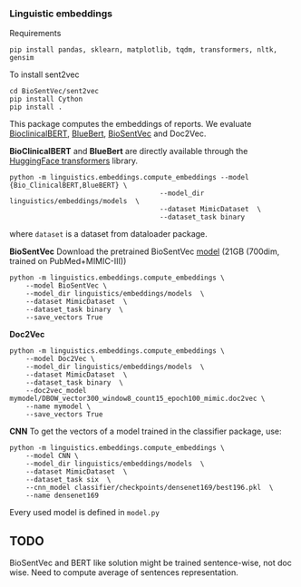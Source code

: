 ### Linguistic embeddings
Requirements
```
pip install pandas, sklearn, matplotlib, tqdm, transformers, nltk, gensim
```

To install sent2vec

```
cd BioSentVec/sent2vec
pip install Cython
pip install .
```

This package computes the embeddings of reports. We evaluate [BioclinicalBERT](https://github.com/EmilyAlsentzer/clinicalBERT/), 
[BlueBert](https://github.com/ncbi-nlp/bluebert/), [BioSentVec](https://github.com/ncbi-nlp/BioSentVec) and Doc2Vec.

<b>BioClinicalBERT</b> and <b>BlueBert</b> are directly available through the [HuggingFace transformers](https://github.com/huggingface/transformers) library.
```
python -m linguistics.embeddings.compute_embeddings --model {Bio_ClinicalBERT,BlueBERT} \
                                     --model_dir linguistics/embeddings/models  \
                                     --dataset MimicDataset  \
                                     --dataset_task binary  
```
where `dataset` is a dataset from dataloader package.

<b>BioSentVec</b>
Download the pretrained BioSentVec [model](https://ftp.ncbi.nlm.nih.gov/pub/lu/Suppl/BioSentVec/BioSentVec_PubMed_MIMICIII-bigram_d700.bin) (21GB (700dim, trained on PubMed+MIMIC-III))
```
python -m linguistics.embeddings.compute_embeddings \
    --model BioSentVec \
    --model_dir linguistics/embeddings/models  \
    --dataset MimicDataset  \
    --dataset_task binary  \
    --save_vectors True 
```

<b>Doc2Vec</b>
```
python -m linguistics.embeddings.compute_embeddings \
    --model Doc2Vec \
    --model_dir linguistics/embeddings/models  \
    --dataset MimicDataset  \
    --dataset_task binary  \
    --doc2vec_model mymodel/DBOW_vector300_window8_count15_epoch100_mimic.doc2vec \
    --name mymodel \
    --save_vectors True 
```

<b>CNN</b>
To get the vectors of a model trained in the classifier package, use:
```
python -m linguistics.embeddings.compute_embeddings \
    --model CNN \
    --model_dir linguistics/embeddings/models  \
    --dataset MimicDataset  \
    --dataset_task six  \
    --cnn_model classifier/checkpoints/densenet169/best196.pkl  \
    --name densenet169 
```
Every used model is defined in `model.py`

## TODO
BioSentVec and BERT like solution might be trained sentence-wise, not doc wise. Need to compute average of sentences representation.
